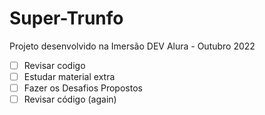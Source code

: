 # Super-Trunfo
Projeto desenvolvido na Imersão DEV Alura - Outubro 2022

- [ ] Revisar codigo
- [ ] Estudar material extra
- [ ] Fazer os Desafios Propostos
- [ ] Revisar código (again)
